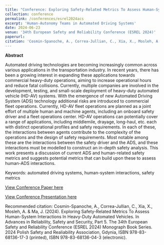 ```yaml
---
title: "Conference: Exploring Safety-Related Metrics To Assess Human-System Interactions In Heavy-Duty Automated Vehicles"
collection: conference
permalink: /conferences/esrel2024acs
excerpt: 'Human-Autonomy Teams in Automated Driving Systems'
date: 2024-06-23
venue: '34th European Safety and Reliability Conference (ESREL 2024)'
paperurl:
citation: 'Cosmin-Spanoche, A., Correa-Jullian, C., Xia, X., Mosleh, A. & Ma, J. (2024). Exploring Safety-Related Metrics To Assess Human-System Interactions In Heavy-Duty Automated Vehicles. In Advances in Reliability, Safety and Security, Part 5. The 34th European Safety and Reliability Conference (ESREL 2024) Monograph Book Series. 2024 Polish Safety and Realiability Association, Gdynia, ISBN 978-83-68136-17-3 (printed), ISBN 978-83-68136-04-3 (electronic)."
---
```

**Abstract**

Automated driving technologies are becoming increasingly common across various applications in the transportation industry. In recent years, there has been a growing interest in expanding these applications towards commercial heavy-duty operations, aiming to increase operational hours and reduce fatal collisions. Currently, multiple companies are involved in the development, testing, and small-scale deployment of heavy-duty automated vehicle (HD-AV) systems. With the emergence of new Automated Driving System (ADS) technology additional risks are introduced to commercial fleet operations. Currently, HD-AV fleet operations are planned as a joint effort of multiple human and machine agents, including an onboard safety driver and a fleet operations center. HD-AV operations can potentially cover a range of applications, including middlemile, drayage, long-haul, etc. each with distinct operational profiles and safety requirements. In each of these, the interactions between agents contribute to the complexity of the operations and the design of safety requirements. Most notable among these are the interactions between the safety driver and the ADS, and these interactions must be modelled to construct an in-depth safety analysis. This work presents a discussion of current ADS and human-related safety metrics and suggests potential metrics that can build upon these to assess human-ADS interactions.

Keywords: automated driving systems, human-system interactions, safety metrics

[View Conference Paper here](https://github.com/user-attachments/files/16057454/exploring-safety-related-metrics-to-assess-human-system-interactions-in-heavy-duty-automated-vehicles.pdf)

[View Conference Presentation here](https://github.com/user-attachments/files/16057451/Cosmin-Spanoche_ESREL_2024_SharedVersion.pptx)

Recommended citation: Cosmin-Spanoche, A., Correa-Jullian, C., Xia, X., Mosleh, A. & Ma, J. (2024). Exploring Safety-Related Metrics To Assess Human-System Interactions In Heavy-Duty Automated Vehicles. In Advances in Reliability, Safety and Security, Part 5. The 34th European Safety and Reliability Conference (ESREL 2024) Monograph Book Series. 2024 Polish Safety and Realiability Association, Gdynia, ISBN 978-83-68136-17-3 (printed), ISBN 978-83-68136-04-3 (electronic).
